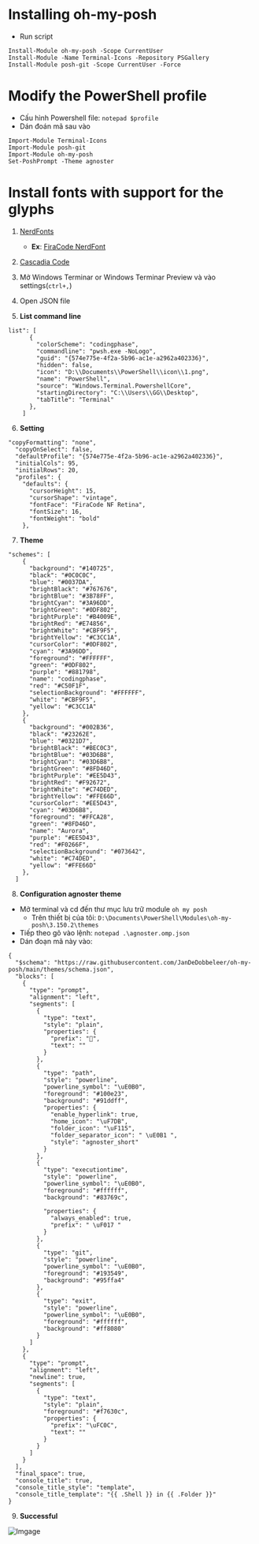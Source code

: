 # Installing oh-my-posh

- Run script

```
Install-Module oh-my-posh -Scope CurrentUser
Install-Module -Name Terminal-Icons -Repository PSGallery
Install-Module posh-git -Scope CurrentUser -Force
```

# Modify the PowerShell profile

- Cấu hình Powershell file: `notepad $profile`
- Dán đoán mã sau vào

```
Import-Module Terminal-Icons
Import-Module posh-git
Import-Module oh-my-posh
Set-PoshPrompt -Theme agnoster
```

# Install fonts with support for the glyphs

1. [NerdFonts](https://www.nerdfonts.com/)

   - **Ex**: [FiraCode NerdFont](https://github.com/ryanoasis/nerd-fonts/releases/download/v2.1.0/FiraCode.zip)

2. [Cascadia Code](https://github.com/microsoft/cascadia-code)
3. Mở Windows Terminar or Windows Terminar Preview và vào settings(`ctrl+,`)
4. Open JSON file
5. **List command line**

```
list": [
      {
        "colorScheme": "codingphase",
        "commandline": "pwsh.exe -NoLogo",
        "guid": "{574e775e-4f2a-5b96-ac1e-a2962a402336}",
        "hidden": false,
        "icon": "D:\\Documents\\PowerShell\\icon\\1.png",
        "name": "PowerShell",
        "source": "Windows.Terminal.PowershellCore",
        "startingDirectory": "C:\\Users\\GG\\Desktop",
        "tabTitle": "Terminal"
      },
    ]
```

6. **Setting**

```
"copyFormatting": "none",
  "copyOnSelect": false,
  "defaultProfile": "{574e775e-4f2a-5b96-ac1e-a2962a402336}",
  "initialCols": 95,
  "initialRows": 20,
  "profiles": {
    "defaults": {
      "cursorHeight": 15,
      "cursorShape": "vintage",
      "fontFace": "FiraCode NF Retina",
      "fontSize": 16,
      "fontWeight": "bold"
    },
```

7. **Theme**

```
"schemes": [
    {
      "background": "#140725",
      "black": "#0C0C0C",
      "blue": "#0037DA",
      "brightBlack": "#767676",
      "brightBlue": "#3B78FF",
      "brightCyan": "#3A96DD",
      "brightGreen": "#0DF802",
      "brightPurple": "#B4009E",
      "brightRed": "#E74856",
      "brightWhite": "#CBF9F5",
      "brightYellow": "#C3CC1A",
      "cursorColor": "#0DF802",
      "cyan": "#3A96DD",
      "foreground": "#FFFFFF",
      "green": "#0DF802",
      "purple": "#881798",
      "name": "codingphase",
      "red": "#C50F1F",
      "selectionBackground": "#FFFFFF",
      "white": "#CBF9F5",
      "yellow": "#C3CC1A"
    },
    {
      "background": "#002B36",
      "black": "#23262E",
      "blue": "#0321D7",
      "brightBlack": "#BEC0C3",
      "brightBlue": "#03D6B8",
      "brightCyan": "#03D6B8",
      "brightGreen": "#8FD46D",
      "brightPurple": "#EE5D43",
      "brightRed": "#F92672",
      "brightWhite": "#C74DED",
      "brightYellow": "#FFE66D",
      "cursorColor": "#EE5D43",
      "cyan": "#03D6B8",
      "foreground": "#FFCA28",
      "green": "#8FD46D",
      "name": "Aurora",
      "purple": "#EE5D43",
      "red": "#F0266F",
      "selectionBackground": "#073642",
      "white": "#C74DED",
      "yellow": "#FFE66D"
    },
  ]
```

8. **Configuration agnoster theme**

- Mở terminal và cd đến thư mục lưu trữ module `oh my posh`
  - Trên thiết bị của tôi: `D:\Documents\PowerShell\Modules\oh-my-posh\3.150.2\themes`
- Tiếp theo gõ vào lệnh: `notepad .\agnoster.omp.json`
- Dán đoạn mã này vào:

```
{
  "$schema": "https://raw.githubusercontent.com/JanDeDobbeleer/oh-my-posh/main/themes/schema.json",
  "blocks": [
    {
      "type": "prompt",
      "alignment": "left",
      "segments": [
        {
          "type": "text",
          "style": "plain",
          "properties": {
            "prefix": "🦄",
            "text": ""
          }
        },
        {
          "type": "path",
          "style": "powerline",
          "powerline_symbol": "\uE0B0",
          "foreground": "#100e23",
          "background": "#91ddff",
          "properties": {
            "enable_hyperlink": true,
            "home_icon": "\uF7DB",
            "folder_icon": "\uF115",
            "folder_separator_icon": " \uE0B1 ",
            "style": "agnoster_short"
          }
        },
        {
          "type": "executiontime",
          "style": "powerline",
          "powerline_symbol": "\uE0B0",
          "foreground": "#ffffff",
          "background": "#83769c",

          "properties": {
            "always_enabled": true,
            "prefix": " \uF017 "
          }
        },
        {
          "type": "git",
          "style": "powerline",
          "powerline_symbol": "\uE0B0",
          "foreground": "#193549",
          "background": "#95ffa4"
        },
        {
          "type": "exit",
          "style": "powerline",
          "powerline_symbol": "\uE0B0",
          "foreground": "#ffffff",
          "background": "#ff8080"
        }
      ]
    },
    {
      "type": "prompt",
      "alignment": "left",
      "newline": true,
      "segments": [
        {
          "type": "text",
          "style": "plain",
          "foreground": "#f7630c",
          "properties": {
            "prefix": "\uFC0C",
            "text": ""
          }
        }
      ]
    }
  ],
  "final_space": true,
  "console_title": true,
  "console_title_style": "template",
  "console_title_template": "{{ .Shell }} in {{ .Folder }}"
}

```
9. **Successful**

![Imgage](https://github.com/nmhung2022/CustomizeWindowsTerminal/blob/main/a.png?raw=true)
